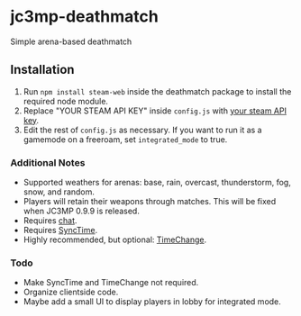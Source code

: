 # jc3mp-deathmatch
Simple arena-based deathmatch

## Installation

1. Run `npm install steam-web` inside the deathmatch package to install the required node module.
2. Replace "YOUR STEAM API KEY" inside `config.js` with [your steam API key](https://steamcommunity.com/dev/apikey).
3. Edit the rest of `config.js` as necessary. If you want to run it as a gamemode on a freeroam, 
set `integrated_mode` to true.

### Additional Notes

- Supported weathers for arenas: base, rain, overcast, thunderstorm, fog, snow, and random.
- Players will retain their weapons through matches. This will be fixed when JC3MP 0.9.9 is released.
- Requires [chat](https://gitlab.nanos.io/jc3mp-packages/chat).
- Requires [SyncTime](https://github.com/noobasaurus/jc3mp-synctime).
- Highly recommended, but optional: [TimeChange](https://github.com/noobasaurus/jc3mp-timechange).

### Todo

- Make SyncTime and TimeChange not required.
- Organize clientside code.
- Maybe add a small UI to display players in lobby for integrated mode.